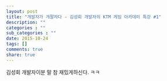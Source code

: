 ```yaml
---
layout: post
title: "개발자가 개팔자다 - 김성회 개발자의 KTM 게임 아카데미 특강 #1"
description: ""
categories : ""
sub_categories : ""
date: 2015-10-24
tags: []
comments: true
share: true
---
```


  

김성회 개발자이분 말 참 재밌게하신다. ㅋㅋ

  

  

